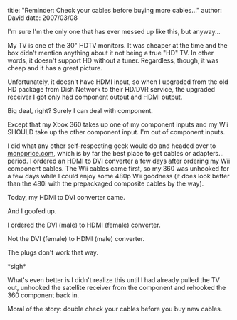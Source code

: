 
title: "Reminder: Check your cables before buying more cables..."
author: David
date: 2007/03/08

I'm sure I'm the only one that has ever messed up like this, but anyway... 

My TV is one of the 30" HDTV monitors. It was cheaper at the time and the box didn't mention anything about it not being a true "HD" TV. In other words, it doesn't support HD without a tuner. Regardless, though, it was cheap and it has a great picture.

Unfortunately, it doesn't have HDMI input, so when I upgraded from the old HD package from Dish Network to their HD/DVR service, the upgraded receiver I got only had component output and HDMI output.

Big deal, right? Surely I can deal with component. 

Except that my Xbox 360 takes up one of my component inputs and my Wii SHOULD take up the other component input. I'm out of component inputs. 

I did what any other self-respecting geek would do and headed over to [monoprice.com](http://www.monoprice.com), which is by far the best place to get cables or adapters... period. I ordered an HDMI to DVI converter a few days after ordering my Wii component cables. The Wii cables came first, so my 360 was unhooked for a few days while I could enjoy some 480p Wii goodness (it does look better than the 480i with the prepackaged composite cables by the way). 

Today, my HDMI to DVI converter came. 

And I goofed up. 

I ordered the DVI (male) to HDMI (female) converter. 

Not the DVI (female) to HDMI (male) converter. 

The plugs don't work that way. 

\*sigh\*

What's even better is I didn't realize this until I had already pulled the TV out, unhooked the satellite receiver from the component and rehooked the 360 component back in. 

Moral of the story: double check your cables before you buy new cables.
